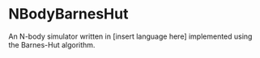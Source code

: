 # NBodyBarnesHut
An N-body simulator written in [insert language here] implemented using the Barnes-Hut algorithm.
